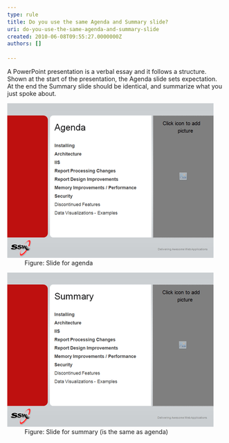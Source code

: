 ```yaml
---
type: rule
title: Do you use the same Agenda and Summary slide?
uri: do-you-use-the-same-agenda-and-summary-slide
created: 2010-06-08T09:55:27.0000000Z
authors: []

---
```


 A PowerPoint presentation is a verbal essay and it follows a structure. Shown at the start of the presentation, the Agenda slide sets expectation. <br> 
At the end the Summary slide should be identical, and summarize what you just spoke about.
<dl>    <dt><img class="ms-rteCustom-ImageArea" src="agenda.gif" alt=""> </dt>
    <dd class="ms-rteCustom-FigureNormal">Figure: Slide for agenda </dd></dl><dl>    <dt><img class="ms-rteCustom-ImageArea" src="summary.gif" alt=""> </dt>
    <dd class="ms-rteCustom-FigureNormal">Figure: Slide for summary (is the same as agenda) </dd></dl>
